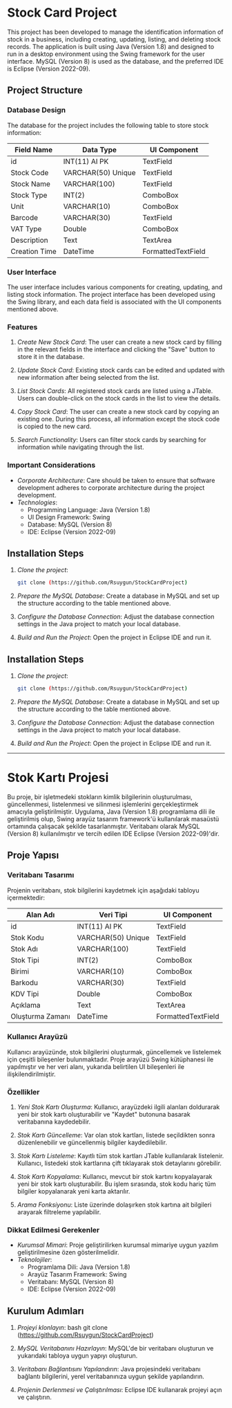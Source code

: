 # Stock Card Project

This project has been developed to manage the identification information of stock in a business, including creating, updating, listing, and deleting stock records. The application is built using Java (Version 1.8) and designed to run in a desktop environment using the Swing framework for the user interface. MySQL (Version 8) is used as the database, and the preferred IDE is Eclipse (Version 2022-09).

## Project Structure

### Database Design

The database for the project includes the following table to store stock information:

| Field Name         | Data Type          | UI Component      |
|--------------------|--------------------|-------------------|
| id                 | INT(11) AI PK      | TextField         |
| Stock Code         | VARCHAR(50) Unique  | TextField         |
| Stock Name         | VARCHAR(100)       | TextField         |
| Stock Type         | INT(2)            | ComboBox          |
| Unit               | VARCHAR(10)       | ComboBox          |
| Barcode            | VARCHAR(30)       | TextField         |
| VAT Type           | Double            | ComboBox          |
| Description        | Text               | TextArea          |
| Creation Time      | DateTime          | FormattedTextField|

### User Interface

The user interface includes various components for creating, updating, and listing stock information. The project interface has been developed using the Swing library, and each data field is associated with the UI components mentioned above.

### Features

1. *Create New Stock Card*: The user can create a new stock card by filling in the relevant fields in the interface and clicking the "Save" button to store it in the database.
   
2. *Update Stock Card*: Existing stock cards can be edited and updated with new information after being selected from the list.

3. *List Stock Cards*: All registered stock cards are listed using a JTable. Users can double-click on the stock cards in the list to view the details.

4. *Copy Stock Card*: The user can create a new stock card by copying an existing one. During this process, all information except the stock code is copied to the new card.

5. *Search Functionality*: Users can filter stock cards by searching for information while navigating through the list.

### Important Considerations

- *Corporate Architecture*: Care should be taken to ensure that software development adheres to corporate architecture during the project development.
- *Technologies*:
  - Programming Language: Java (Version 1.8)
  - UI Design Framework: Swing
  - Database: MySQL (Version 8)
  - IDE: Eclipse (Version 2022-09)

## Installation Steps

1. *Clone the project*:
    ```bash
    git clone (https://github.com/Rsuygun/StockCardProject)
    ```

2. *Prepare the MySQL Database*:
   Create a database in MySQL and set up the structure according to the table mentioned above.

3. *Configure the Database Connection*:
   Adjust the database connection settings in the Java project to match your local database.

4. *Build and Run the Project*:
    Open the project in Eclipse IDE and run it.

## Installation Steps

1. *Clone the project*:
    ```bash
    git clone (https://github.com/Rsuygun/StockCardProject)
    ```

2. *Prepare the MySQL Database*:
   Create a database in MySQL and set up the structure according to the table mentioned above.

3. *Configure the Database Connection*:
   Adjust the database connection settings in the Java project to match your local database.

4. *Build and Run the Project*:
    Open the project in Eclipse IDE and run it.

---

# Stok Kartı Projesi

Bu proje, bir işletmedeki stokların kimlik bilgilerinin oluşturulması, güncellenmesi, listelenmesi ve silinmesi işlemlerini gerçekleştirmek amacıyla geliştirilmiştir. Uygulama, Java (Version 1.8) programlama dili ile geliştirilmiş olup, Swing arayüz tasarım framework'ü kullanılarak masaüstü ortamında çalışacak şekilde tasarlanmıştır. Veritabanı olarak MySQL (Version 8) kullanılmıştır ve tercih edilen IDE Eclipse (Version 2022-09)'dir.

## Proje Yapısı

### Veritabanı Tasarımı

Projenin veritabanı, stok bilgilerini kaydetmek için aşağıdaki tabloyu içermektedir:

| Alan Adı        | Veri Tipi           | UI Component     |
|-----------------|---------------------|------------------|
| id            | INT(11) AI PK     | TextField      |
| Stok Kodu     | VARCHAR(50) Unique| TextField      |
| Stok Adı      | VARCHAR(100)      | TextField      |
| Stok Tipi     | INT(2)            | ComboBox       |
| Birimi        | VARCHAR(10)       | ComboBox       |
| Barkodu       | VARCHAR(30)       | TextField      |
| KDV Tipi      | Double            | ComboBox       |
| Açıklama      | Text              | TextArea       |
| Oluşturma Zamanı | DateTime        | FormattedTextField |

### Kullanıcı Arayüzü

Kullanıcı arayüzünde, stok bilgilerini oluşturmak, güncellemek ve listelemek için çeşitli bileşenler bulunmaktadır. Proje arayüzü Swing kütüphanesi ile yapılmıştır ve her veri alanı, yukarıda belirtilen UI bileşenleri ile ilişkilendirilmiştir.

### Özellikler

1. *Yeni Stok Kartı Oluşturma*: Kullanıcı, arayüzdeki ilgili alanları doldurarak yeni bir stok kartı oluşturabilir ve "Kaydet" butonuna basarak veritabanına kaydedebilir.
   
2. *Stok Kartı Güncelleme*: Var olan stok kartları, listede seçildikten sonra düzenlenebilir ve güncellenmiş bilgiler kaydedilebilir.

3. *Stok Kartı Listeleme*: Kayıtlı tüm stok kartları JTable kullanılarak listelenir. Kullanıcı, listedeki stok kartlarına çift tıklayarak stok detaylarını görebilir.

4. *Stok Kartı Kopyalama*: Kullanıcı, mevcut bir stok kartını kopyalayarak yeni bir stok kartı oluşturabilir. Bu işlem sırasında, stok kodu hariç tüm bilgiler kopyalanarak yeni karta aktarılır.

5. *Arama Fonksiyonu*: Liste üzerinde dolaşırken stok kartına ait bilgileri arayarak filtreleme yapılabilir.

### Dikkat Edilmesi Gerekenler

- *Kurumsal Mimari*: Proje geliştirilirken kurumsal mimariye uygun yazılım geliştirilmesine özen gösterilmelidir.
- *Teknolojiler*:
  - Programlama Dili: Java (Version 1.8)
  - Arayüz Tasarım Framework: Swing
  - Veritabanı: MySQL (Version 8)
  - IDE: Eclipse (Version 2022-09)

## Kurulum Adımları

1. *Projeyi klonlayın*:
    bash
    git clone (https://github.com/Rsuygun/StockCardProject)
    

2. *MySQL Veritabanını Hazırlayın*:
   MySQL'de bir veritabanı oluşturun ve yukarıdaki tabloya uygun yapıyı oluşturun.

3. *Veritabanı Bağlantısını Yapılandırın*:
   Java projesindeki veritabanı bağlantı bilgilerini, yerel veritabanınıza uygun şekilde yapılandırın.

4. *Projenin Derlenmesi ve Çalıştırılması*:
    Eclipse IDE kullanarak projeyi açın ve çalıştırın.


